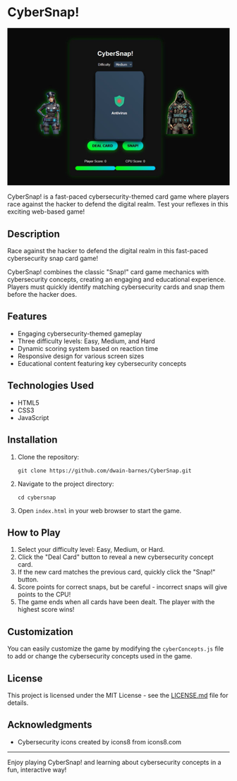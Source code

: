 # CyberSnap!

![CyberSnap! Game Screenshot](img/screenshot.jpg)

CyberSnap! is a fast-paced cybersecurity-themed card game where players race against the hacker to defend the digital realm. Test your reflexes in this exciting web-based game!

## Description

Race against the hacker to defend the digital realm in this fast-paced cybersecurity snap card game!

CyberSnap! combines the classic "Snap!" card game mechanics with cybersecurity concepts, creating an engaging and educational experience. Players must quickly identify matching cybersecurity cards and snap them before the hacker does.

## Features

- Engaging cybersecurity-themed gameplay
- Three difficulty levels: Easy, Medium, and Hard
- Dynamic scoring system based on reaction time
- Responsive design for various screen sizes
- Educational content featuring key cybersecurity concepts

## Technologies Used

- HTML5
- CSS3
- JavaScript 

## Installation

1. Clone the repository:
   ```
   git clone https://github.com/dwain-barnes/CyberSnap.git
   ```
2. Navigate to the project directory:
   ```
   cd cybersnap
   ```
3. Open `index.html` in your web browser to start the game.

## How to Play

1. Select your difficulty level: Easy, Medium, or Hard.
2. Click the "Deal Card" button to reveal a new cybersecurity concept card.
3. If the new card matches the previous card, quickly click the "Snap!" button.
4. Score points for correct snaps, but be careful - incorrect snaps will give points to the CPU!
5. The game ends when all cards have been dealt. The player with the highest score wins!

## Customization

You can easily customize the game by modifying the `cyberConcepts.js` file to add or change the cybersecurity concepts used in the game.

## License

This project is licensed under the MIT License - see the [LICENSE.md](LICENSE.md) file for details.

## Acknowledgments

- Cybersecurity icons created by icons8 from icons8.com
---

Enjoy playing CyberSnap! and learning about cybersecurity concepts in a fun, interactive way!
